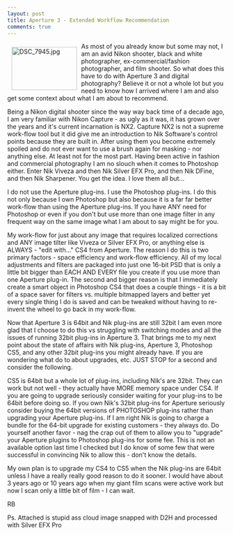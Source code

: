 ```yaml
---
layout: post
title: Aperture 3 - Extended Workflow Recommendation
comments: true
---
```

<a rel="lightbox" href="/wp-content/uploads/2010/07/DSC_7945.jpg"><img title="DSC_7945.jpg" src="/wp-content/uploads/2010/07/.thumbs/.DSC_7945.jpg" border="0" alt="DSC_7945.jpg" hspace="10" vspace="10" width="150" height="99" align="left" /></a>As most of you already know but some may not, I am an avid Nikon shooter, black and white photographer, ex-commercial/fashion photographer, and film shooter. So what does this have to do with Aperture 3 and digital photography? Believe it or not a whole lot but you need to know how I arrived where I am and also get some context about what I am about to recommend.

Being a Nikon digital shooter since the way way back time of a decade ago, I am very familiar with Nikon Capture - as ugly as it was, it has grown over the years and it's current incarnation is NX2. Capture NX2 is not a supreme work-flow tool but it did give me an introduction to Nik Software's control points because they are built in. After using them you become extremely spoiled and do not ever want to use a brush again for masking - nor anything else. At least not for the most part. Having been active in fashion and commercial photography I am no slouch when it comes to Photoshop either. Enter Nik Viveza and then Nik Silver EFX Pro, and then Nik DFine, and then Nik Sharpener. You get the idea. I love them all but...

I do not use the Aperture plug-ins. I use the Photoshop plug-ins. I do this not only because I own Photoshop but also because it is a far far better work-flow than using the Aperture plug-ins. If you have ANY need for Photoshop or even if you don't but use more than one image filter in any frequent way on the same image what I am about to say might be for you.

My work-flow for just about any image that requires localized corrections and ANY image tilter like Viveza or Silver EFX Pro, or anything else is ALWAYS - "edit with..." CS4 from Aperture. The reason I do this is two primary factors - space efficiency and work-flow efficiency. All of my local adjustments and filters are packaged into just one 16-bit PSD that is only a little bit bigger than EACH AND EVERY file you create if you use more than one Aperture plug-in. The second and bigger reason is that I immediately create a smart object in Photoshop CS4 that does a couple things - it is a bit of a space saver for filters vs. multiple bitmapped layers and better yet every single thing I do is saved and can be tweaked without having to re-invent the wheel to go back in my work-flow.

Now that Aperture 3 is 64bit and Nik plug-ins are still 32bit I am even more glad that I choose to do this vs struggling with switching modes and all the issues of running 32bit plug-ins in Aperture 3. That brings me to my next point about the state of affairs with Nik plug-ins, Aperture 3, Photoshop CS5, and any other 32bit plug-ins you might already have. If you are wondering what do to about upgrades, etc. JUST STOP for a second and consider the following.

CS5 is 64bit but a whole lot of plug-ins, including NIk's are 32bit. They can work but not well - they actually have MORE memory space under CS4. If you are going to upgrade seriously consider waiting for your plug-ins to be 64bit before doing so. If you own Nik's 32bit plug-ins for Aperture seriously consider buying the 64bit versions of PHOTOSHOP plug-ins rather than upgrading your Aperture plug-ins. If I am right Nik is going to charge a bundle for the 64-bit upgrade for existing customers - they always do. Do yourself another favor - nag the crap out of them to allow you to "upgrade" your Aperture plugins to Photoshop plug-ins for some fee. This is not an available option last time I checked but I do know of some few that were successful in convincing Nik to allow this - don't know the details.

My own plan is to upgrade my CS4 to CS5 when the Nik plug-ins are 64bit unless I have a really really good reason to do it sooner. I would have about 3 years ago or 10 years ago when my giant film scans were active work but now I scan only a little bit of film - I can wait.

RB

Ps. Attached is stupid ass cloud image snapped with D2H and processed with Silver EFX Pro